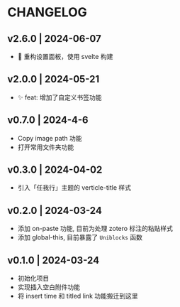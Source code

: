 # CHANGELOG

## v2.6.0 | 2024-06-07

- 🔨 重构设置面板，使用 svelte 构建

## v2.0.0 | 2024-05-21

- ✨ feat: 增加了自定义书签功能

## v0.7.0 | 2024-4-6

- Copy image path 功能
- 打开常用文件夹功能

## v0.3.0 | 2024-04-02

- 引入「任我行」主题的 verticle-title 样式

## v0.2.0 | 2024-03-24

- 添加 on-paste 功能, 目前为处理 zotero 标注的粘贴样式
- 添加 global-this, 目前暴露了 `Uniblocks` 函数

## v0.1.0 | 2024-03-24

- 初始化项目
- 实现插入空白附件功能
- 将 insert time 和 titled link 功能搬迁到这里


